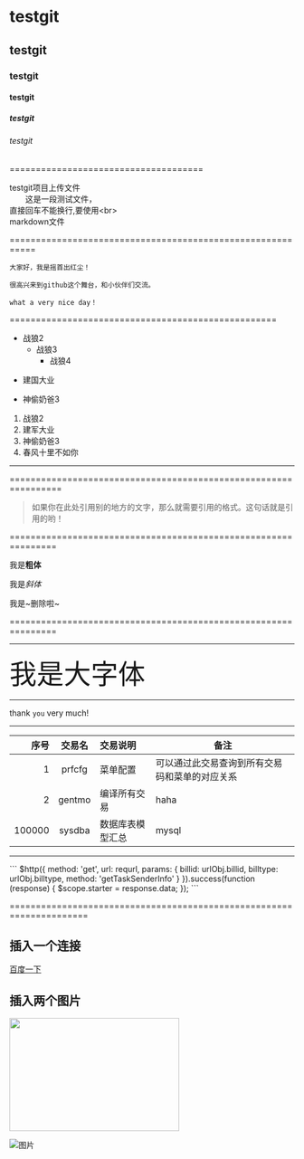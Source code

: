 # testgit
## testgit
### testgit
#### testgit
##### testgit
###### testgit
=====================================<br>

testgit项目上传文件<br>
　　这是一段测试文件，<br>
直接回车不能换行,要使用\<br>
<br>markdown文件<br>

===========================================================<br>

    大家好，我是摇首出红尘！
    
    很高兴来到github这个舞台，和小伙伴们交流。
    
    what a very nice day！
    
===================================================<br>
* 战狼2
   + 战狼3
      - 战狼4
+ 建国大业
- 神偷奶爸3
1. 战狼2
2. 建军大业
3. 神偷奶爸3
4. 春风十里不如你<br>

-------------------------------------------------------------------

================================================================<br>

>如果你在此处引用别的地方的文字，那么就需要引用的格式。这句话就是引用的哟！

===============================================================<br>

我是**粗体**

我是*斜体*

我是~删除啦~

===============================================================<br>
<hr>

<font size=8>我是大字体</font>
**********************************************************
thank `you` very much!

<hr>

| 序号 | 交易名 | 交易说明 | 备注 |
| ---: | :----: | :------- | ---- |
|   1  | prfcfg | 菜单配置 | 可以通过此交易查询到所有交易码和菜单的对应关系 |
|   2  | gentmo | 编译所有交易 | haha  |
|   100000  | sysdba | 数据库表模型汇总 | mysql  |
<hr>
```
  $http({
        method: 'get',
        url: requrl,
        params: {
            billid: urlObj.billid,
            billtype: urlObj.billtype,
            method: 'getTaskSenderInfo'
        }
    }).success(function (response) {
        $scope.starter = response.data;
    });
    ```
    
=====================================================================
## 插入一个连接
[百度一下](http://www.baidu.com 'baidu logo')
## 插入两个图片

<img src="http://otzzrmapw.bkt.clouddn.com/tooopen_sy_195993938761.jpg" width="300px" height="200px">

![图片](http://otzzrmapw.bkt.clouddn.com/tooopen_sy_195993938761.jpg)
